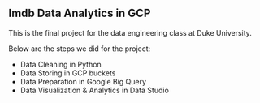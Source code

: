 ## Imdb Data Analytics in GCP

This is the final project for the data engineering class at Duke University. 

Below are the steps we did for the project: 

* Data Cleaning in Python
* Data Storing in GCP buckets
* Data Preparation in Google Big Query
* Data Visualization & Analytics in Data Studio
